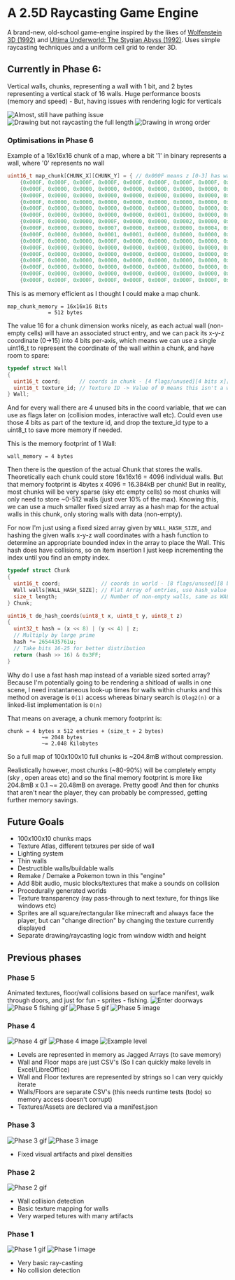# A 2.5D Raycasting Game Engine

A brand-new, old-school game-engine inspired by the likes of [Wolfenstein 3D (1992)](https://en.wikipedia.org/wiki/Wolfenstein_3D) and [Ultima Underworld: The Stygian Abyss (1992)](https://en.wikipedia.org/wiki/Ultima_Underworld:_The_Stygian_Abyss). Uses simple raycasting techniques and a uniform cell grid to render 3D.

## Currently in Phase 6:
Vertical walls, chunks, representing a wall with 1 bit, and 2 bytes representing a vertical stack of 16 walls. Huge performance boosts (memory and speed) - But, having issues with rendering logic for verticals

![Almost, still have pathing issue](https://github.com/con-dog/chunked-z-level-raycaster/blob/40ce926e33ba22ae65f028dcd8b1114dda974217/_media/phase-6/2.png)
![Drawing but not raycasting the full length](https://github.com/con-dog/chunked-z-level-raycaster/blob/40ce926e33ba22ae65f028dcd8b1114dda974217/_media/phase-6/3.png)
![Drawing in wrong order](https://github.com/con-dog/chunked-z-level-raycaster/blob/40ce926e33ba22ae65f028dcd8b1114dda974217/_media/phase-6/6.png)

### Optimisations in Phase 6
Example of a 16x16x16 chunk of a map, where a bit '1' in binary represents a wall, where '0' represents no wall

```c
uint16_t map_chunk[CHUNK_X][CHUNK_Y] = { // 0x000F means z [0-3] has walls, z [3-15] has no walls
    {0x000F, 0x000F, 0x000F, 0x000F, 0x000F, 0x000F, 0x000F, 0x000F, 0x000F, 0x000F, 0x000F, 0x000F, 0x000F, 0x000F, 0x000F, 0x000F},
    {0x000F, 0x0000, 0x0000, 0x0000, 0x0000, 0x0000, 0x0000, 0x0000, 0x0000, 0x0000, 0x0000, 0x0000, 0x0000, 0x0000, 0x0000, 0x000F},
    {0x000F, 0x0000, 0x0000, 0x0000, 0x0000, 0x0000, 0x0000, 0x0000, 0x0000, 0x0000, 0x0000, 0x0000, 0x0000, 0x0000, 0x0000, 0x000F},
    {0x000F, 0x0000, 0x0000, 0x0000, 0x0000, 0x0000, 0x0000, 0x0000, 0x0000, 0x0000, 0x0000, 0x0000, 0x0000, 0x0000, 0x0000, 0x000F},
    {0x000F, 0x0000, 0x0000, 0x0000, 0x0000, 0x0000, 0x0000, 0x0000, 0x0000, 0x0000, 0x0000, 0x0000, 0x0000, 0x0000, 0x0000, 0x000F},
    {0x000F, 0x0000, 0x0000, 0x0000, 0x0000, 0x0001, 0x0000, 0x0000, 0x0000, 0x0000, 0x0000, 0x0000, 0x0000, 0x0000, 0x0000, 0x000F},
    {0x000F, 0x0000, 0x0000, 0x000F, 0x0000, 0x0000, 0x0002, 0x0000, 0x0000, 0x0000, 0x0000, 0x0000, 0x0000, 0x0000, 0x0000, 0x000F},
    {0x000F, 0x0000, 0x0000, 0x0007, 0x0000, 0x0000, 0x0000, 0x0004, 0x0000, 0x0000, 0x0000, 0x0000, 0x0000, 0x0000, 0x0000, 0x000F},
    {0x000F, 0x0000, 0x0000, 0x0001, 0x0001, 0x0000, 0x0000, 0x0000, 0x0000, 0x0000, 0x0000, 0x0000, 0x0000, 0x0000, 0x0000, 0x000F},
    {0x000F, 0x0000, 0x0000, 0x000F, 0x0000, 0x0000, 0x0000, 0x0000, 0x0000, 0x0000, 0x0000, 0x0000, 0x0000, 0x0000, 0x0000, 0x000F},
    {0x000F, 0x0000, 0x0000, 0x0000, 0x0000, 0x0000, 0x0000, 0x0000, 0x0000, 0x0000, 0x0000, 0x0000, 0x0000, 0x0000, 0x0000, 0x000F},
    {0x000F, 0x0000, 0x0000, 0x0000, 0x0000, 0x0000, 0x0000, 0x0000, 0x0000, 0x0000, 0x0000, 0x0000, 0x0000, 0x0000, 0x0000, 0x000F},
    {0x000F, 0x0000, 0x0000, 0x0000, 0x0000, 0x0000, 0x0000, 0x0000, 0x0000, 0x0000, 0x0000, 0x0000, 0x0000, 0x0000, 0x0000, 0x000F},
    {0x000F, 0x0000, 0x0000, 0x0000, 0x0000, 0x0000, 0x0000, 0x0000, 0x0000, 0x0000, 0x0000, 0x0000, 0x0000, 0x0000, 0x0000, 0x000F},
    {0x000F, 0x0000, 0x0000, 0x0000, 0x0000, 0x0000, 0x0000, 0x0000, 0x0000, 0x0000, 0x0000, 0x0000, 0x0000, 0x0000, 0x0000, 0x000F},
    {0x000F, 0x000F, 0x000F, 0x000F, 0x000F, 0x000F, 0x000F, 0x000F, 0x000F, 0x000F, 0x000F, 0x000F, 0x000F, 0x000F, 0x000F, 0x000F}};
```

This is as memory efficient as I thought I could make a map chunk.

```plaintext
map_chunk_memory = 16x16x16 Bits
             = 512 bytes
```

The value 16 for a chunk dimension works nicely, as each actual wall (non-empty cells) will have an associated struct entry, and we can pack its x-y-z coordinate (0->15) into 4 bits per-axis, which means we can use a single uint16_t to represent the coordinate of the wall within a chunk, and have room to spare:

```c
typedef struct Wall
{
  uint16_t coord;      // coords in chunk - [4 flags/unused][4 bits x][4 bits y][4 bits z]
  uint16_t texture_id; // Texture ID -> Value of 0 means this isn't a wall, its empty
} Wall;
```

And for every wall there are 4 unused bits in the coord variable, that we can use as flags later on (collision modes, interactive wall etc). Could even use those 4 bits as part of the texture id, and drop the texture_id type to a uint8_t to save more memory if needed.

This is the memory footprint of 1 Wall:

```plaintext
wall_memory = 4 bytes
```

Then there is the question of the actual Chunk that stores the walls. Theoretically each chunk could store 16x16x16 = 4096 individual walls. But that memory footprint is 4bytes x 4096 = 16.384kB per chunk! But in reality, most chunks will be very sparse (sky etc empty cells) so most chunks will only need to store ~0-512 walls (just over 10% of the max). Knowing this, we can use a much smaller fixed sized array as a hash map for the actual walls in this chunk, only storing walls with data (non-empty). 

For now I'm just using a fixed sized array given by `WALL_HASH_SIZE`, and hashing the given walls x-y-z wall coordinates with a hash function to determine an appropriate bounded index in the array to place the Wall. This hash does have collisions, so on item insertion I just keep incrementing the index until you find an empty index. 
```c
typedef struct Chunk
{
  uint16_t coord;             // coords in world - [8 flags/unused][8 bits x][8 bits y][8 bits z]
  Wall walls[WALL_HASH_SIZE]; // Flat Array of entries, use hash_value as index into walls array
  size_t length;              // Number of non-empty walls, same as WALL_HASH_SIZE
} Chunk;

uint16_t do_hash_coords(uint8_t x, uint8_t y, uint8_t z)
{
  uint32_t hash = (x << 8) | (y << 4) | z;
  // Multiply by large prime
  hash *= 2654435761u;
  // Take bits 16-25 for better distribution
  return (hash >> 16) & 0x3FF;
}
```

Why do I use a fast hash map instead of a variable sized sorted array? Because I'm potentially going to be rendering a shitload of walls in one scene, I need instantaneous look-up times for walls within chunks and this method on average is `O(1)` access whereas binary search is `Olog2(n)` or a linked-list implementation is `O(n)`

That means on average, a chunk memory footprint is:
```plaintext
chunk = 4 bytes x 512 entries + (size_t + 2 bytes)
           ~= 2048 bytes
           ~= 2.048 Kilobytes
```

So a full map of 100x100x10 full chunks is ~204.8mB without compression. 

Realistically however, most chunks (~80-90%) will be completely empty (sky , open areas etc) and so the final memory footprint is more like 204.8mB x 0.1 ~= 20.48mB on average. Pretty good! And then for chunks that aren't near the player, they can probably be compressed, getting further memory savings. 


## Future Goals
- 100x100x10 chunks maps
- Texture Atlas, different tetxures per side of wall
- Lighting system
- Thin walls
- Destructible walls/buildable walls
- Remake / Demake a Pokemon town in this "engine"
- Add 8bit audio, music blocks/textures that make a sounds on collision
- Procedurally generated worlds
- Texture transparency (ray pass-through to next texture, for things like windows etc)
- Sprites are all square/rectangular like minecraft and always face the player, but can "change direction" by changing the texture currently displayed
- Separate drawing/raycasting logic from window width and height

## Previous phases
### Phase 5

Animated textures, floor/wall collisions based on surface manifest, walk through doors, and just for fun - sprites - fishing.
![Enter doorways](https://github.com/con-dog/2.5D-raycasting-engine/blob/bbd244dfad4aa5922a7ad20163d3f4f63874540f/_media/phase-5/doors.gif)
![Phase 5 fishing gif](https://github.com/con-dog/2.5D-raycasting-engine/blob/35efbffc349788171c625aecd9ae6a6f2db17518/_media/phase-5/fishing-time.gif)
![Phase 5 gif](https://github.com/con-dog/2.5D-raycasting-engine/blob/3e8615c0fbabc73b51672c1551a10ede91257603/_media/phase-5/phase-5.gif)
![Phase 5 image](https://github.com/con-dog/2.5D-raycasting-engine/blob/6f3023fa86f8d4a3338c96a77d64b92d55bdabc6/_media/phase-5/fishing-time.png)


### Phase 4 

![Phase 4 gif](https://github.com/con-dog/2.5D-raycasting-engine/blob/1401433f57d4c0c732b924adf9c13507f07d32c8/_media/phase-4/phase-4.gif)
![Phase 4 image](https://github.com/con-dog/2.5D-raycasting-engine/blob/1401433f57d4c0c732b924adf9c13507f07d32c8/_media/phase-4/phase-4.png)
![Example level](https://github.com/con-dog/2.5D-raycasting-engine/blob/5c857ba532ab42b13a76408c7c08f4a9628c7d98/_media/phase-4/example-level.png)

- Levels are represented in memory as Jagged Arrays (to save memory)
- Wall and Floor maps are just CSV's (So I can quickly make levels in Excel/LibreOffice)
- Wall and Floor textures are represented by strings so I can very quickly iterate
- Walls/Floors are separate CSV's (this needs runtime tests (todo) so memory access doesn't corrupt)
- Textures/Assets are declared via a manifest.json

### Phase 3

![Phase 3 gif](https://github.com/con-dog/2.5D-raycasting-engine/blob/5c857ba532ab42b13a76408c7c08f4a9628c7d98/_media/phase-3/Screen%20Recording%202025-01-06%20at%207.53.50%E2%80%AFPM.gif)
![Phase 3 image](https://github.com/con-dog/2.5D-raycasting-engine/blob/5c857ba532ab42b13a76408c7c08f4a9628c7d98/_media/phase-3/phase-3.png)

- Fixed visual artifacts and pixel densities

### Phase 2

![Phase 2 gif](https://github.com/con-dog/2.5D-raycasting-engine/blob/5c857ba532ab42b13a76408c7c08f4a9628c7d98/_media/phase-2/phase-2.gif)

- Wall collision detection
- Basic texture mapping for walls
- Very warped tetures with many artifacts

### Phase 1

![Phase 1 gif](https://github.com/con-dog/2.5D-raycasting-engine/blob/5c857ba532ab42b13a76408c7c08f4a9628c7d98/_media/phase-1/phase-1.gif)
![Phase 1 image](https://github.com/con-dog/2.5D-raycasting-engine/blob/5c857ba532ab42b13a76408c7c08f4a9628c7d98/_media/phase-1/phase-1.png)

- Very basic ray-casting
- No collision detection
